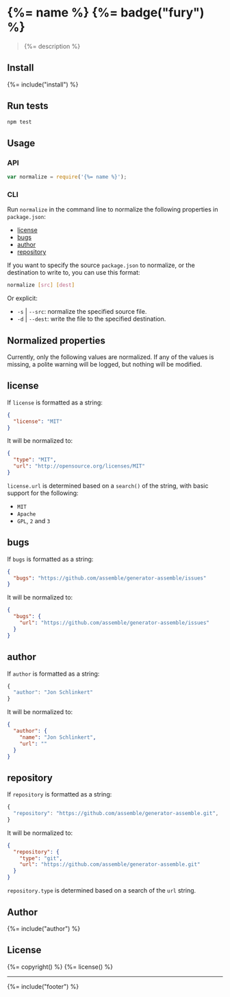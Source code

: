 # {%= name %} {%= badge("fury") %}

> {%= description %}

## Install
{%= include("install") %}

## Run tests

```bash
npm test
```

## Usage

### API

```js
var normalize = require('{%= name %}');
```

### CLI

Run `normalize` in the command line to normalize the following properties in `package.json`:

* [license](#license)
* [bugs](#bugs)
* [author](#author)
* [repository](#repository)


If you want to specify the source `package.json` to normalize, or the destination to write to, you can use this format:

```bash
normalize [src] [dest]
```

Or explicit:

* `-s` | `--src`: normalize the specified source file.
* `-d` | `--dest`: write the file to the specified destination.



## Normalized properties

Currently, only the following values are normalized. If any of the values is missing, a polite warning will be logged, but nothing will be modified.

## license

If `license` is formatted as a string:

```json
{
  "license": "MIT"
}
```

It will be normalized to:

```json
{
  "type": "MIT",
  "url": "http://opensource.org/licenses/MIT"
}
```

`license.url` is determined based on a `search()` of the string, with basic support for the following:

* `MIT`
* `Apache`
* `GPL`, `2` and `3`


## bugs

If `bugs` is formatted as a string:

```json
{
  "bugs": "https://github.com/assemble/generator-assemble/issues"
}
```

It will be normalized to:

```json
{
  "bugs": {
    "url": "https://github.com/assemble/generator-assemble/issues"
  }
}
```

## author

If `author` is formatted as a string:

```js
{
  "author": "Jon Schlinkert"
}
```

It will be normalized to:

```json
{
  "author": {
    "name": "Jon Schlinkert",
    "url": ""
  }
}
```

## repository

If `repository` is formatted as a string:

```js
{
  "repository": "https://github.com/assemble/generator-assemble.git",
}
```

It will be normalized to:

```json
{
  "repository": {
    "type": "git",
    "url": "https://github.com/assemble/generator-assemble.git"
  }
}
```

`repository.type` is determined based on a search of the `url` string.

## Author
{%= include("author") %}

## License
{%= copyright() %}
{%= license() %}

***

{%= include("footer") %}